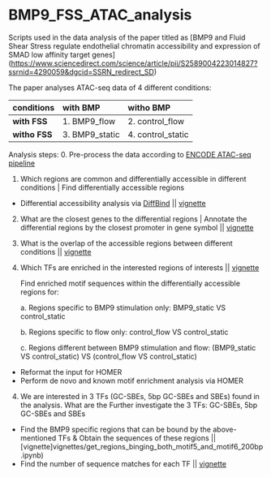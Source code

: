 # BMP9_FSS_ATAC_analysis
Scripts used in the data analysis of the paper titled as [BMP9 and Fluid Shear Stress  regulate endothelial chromatin accessibility  and expression of SMAD low affinity target genes] (https://www.sciencedirect.com/science/article/pii/S2589004223014827?ssrnid=4290059&dgcid=SSRN_redirect_SD)


The paper analyses ATAC-seq data of 4 different conditions:

| conditions    | with BMP        |  witho BMP |
| :------------ |:---------------| :------------------|
| **with FSS**  | 1.	BMP9_flow   | 2.	control_flow   |
| **witho FSS** | 3.	BMP9_static |  4.	control_static |

Analysis steps:
0. Pre-process the data according to [ENCODE ATAC-seq pipeline](https://github.com/ENCODE-DCC/atac-seq-pipeline)

1. Which regions are common and differentially accessible in different conditions | Find differentially accessible regions
  - Differential accessibility analysis via [DiffBind](https://bioconductor.org/packages/release/bioc/html/DiffBind.html) || [vignette](vignettes/TF_motif_enrichment_HOMER.ipynb)
2. What are the closest genes to the differential regions | Annotate the differential regions by the closest promoter in gene symbol || [vignette](vignettes/annotate_by_closeset_TSS.ipynb)
3. What is the overlap of the accessible regions between different conditions || [vignette](vignettes/find_overlaps_between_regions.ipynb)
4. Which TFs are enriched in the interested regions of interests || [vignette](vignettes/TF_motif_enrichment_HOMER.ipynb)

   Find enriched motif sequences within the differentially accessible regions for:

      a. Regions specific to BMP9 stimulation only: BMP9_static VS control_static

      b. Regions specific to flow only: control_flow VS control_static

      c. Regions different between BMP9 stimulation and flow: (BMP9_static VS control_static) VS (control_flow VS control_static)  

- Reformat the input for HOMER
- Perform de novo and known motif enrichment analysis via HOMER 


4. We are interested in 3 TFs (GC-SBEs, 5bp GC-SBEs and SBEs) found in the analysis. What are the Further investigate the 3 TFs: GC-SBEs, 5bp GC-SBEs and SBEs
- Find the BMP9 specific regions that can be bound by the above-mentioned TFs & Obtain the sequences of these regions || [vignette]vignettes/get_regions_binging_both_motif5_and_motif6_200bp.ipynb)
- Find the number of sequence matches for each TF || [vignette](vignettes/TF_sequence_match_analysis.ipynb)
